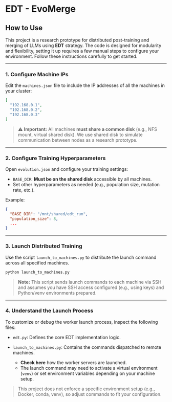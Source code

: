 # EDT - EvoMerge

## How to Use

This project is a research prototype for distributed post-training and merging of LLMs using **EDT** strategy. The code is designed for modularity and flexibility, setting it up requires a few manual steps to configure your environment. Follow these instructions carefully to get started.

---

### 1. Configure Machine IPs

Edit the `machines.json` file to include the IP addresses of all the machines in your cluster:

```json
[
  "192.168.0.1",
  "192.168.0.2",
  "192.168.0.3"
]
```

> ⚠️ **Important:** All machines **must share a common disk** (e.g., NFS mount, virtual shared disk). We use shared disk to simulate communication between nodes as a research prototype.

---

### 2. Configure Training Hyperparameters

Open `evolution.json` and configure your training settings:

* `BASE_DIR`: **Must be on the shared disk** accessible by all machines.
* Set other hyperparameters as needed (e.g., population size, mutation rate, etc.).

Example:

```json
{
  "BASE_DIR": "/mnt/shared/edt_run",
  "population_size": 8,
  ...
}
```

---

### 3. Launch Distributed Training

Use the script `launch_to_machines.py` to distribute the launch command across all specified machines.

```bash
python launch_to_machines.py
```

> **Note:** This script sends launch commands to each machine via SSH and assumes you have SSH access configured (e.g., using keys) and Python/venv environments prepared.

---

### 4. Understand the Launch Process

To customize or debug the worker launch process, inspect the following files:

* `edt.py`: Defines the core EDT implementation logic.
* `launch_to_machines.py`: Contains the commands dispatched to remote machines.

  * **Check here** how the worker servers are launched.
  * The launch command may need to activate a virtual environment (`venv`) or set environment variables depending on your machine setup.

> This project does not enforce a specific environment setup (e.g., Docker, conda, venv), so adjust commands to fit your configuration.